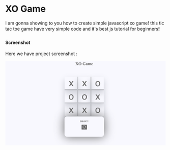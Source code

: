 # XO Game

I am gonna showing to you how to create simple javascript xo game! this tic tac toe game have very simple code and it's best js tutorial for beginners❗️

#### Screenshot

Here we have project screenshot :

![Demo Image](assets/XO%20Game.png)
